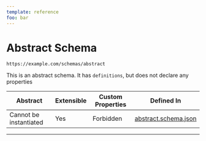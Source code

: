 ```yaml
---
template: reference
foo: bar
---
```


# Abstract Schema

```
https://example.com/schemas/abstract
```

This is an abstract schema. It has `definitions`, but does not declare any properties

| Abstract | Extensible | Custom Properties | Defined In |
|----------|------------|-------------------|------------|
| Cannot be instantiated | Yes | Forbidden | [abstract.schema.json](abstract.schema.json) |

---
